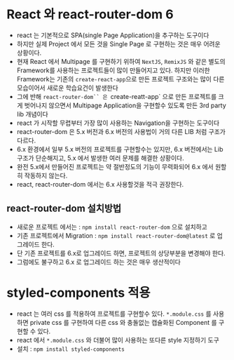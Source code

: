 # React 와 react-router-dom 6

- react 는 기본적으로 SPA(single Page Application)을 추구하는 도구이다
- 하지만 실제 Project 에서 모든 것을 Single Page 로 구현하는 것은 매우 어려운 상황이다.
- 현재 React 에서 Multipage 를 구현하기 위하여 `NextJS`, `RemixJS` 와 같은 별도의 Framework를 사용하는 프로젝트들이 많이 만들어지고 있다. 하지만 이러한 Framework는 기존의 `create-react-app`으로 만든 프로젝트 구조와는 많이 다른 모습이어서 새로운 학습요건이 발생한다
- 그에 반해 ` react-router-dom`` 은  `create-reatt-app` 으로 만든 프로젝트를 크게 벗어나지 않으면서 Multipage Application을 구현할수 있도록 만든 3rd party lib 개념이다
- react 가 시작할 무렵부터 가장 많이 사용하는 Navigation을 구현하는 도구이다
- react-router-dom 은 5.x 버전과 6.x 버전의 사용법이 거의 다른 LIB 처럼 구조가 다르다.
- 6.x 환경에서 일부 5.x 버전의 프로젝트를 구현할수는 있지만, 6.x 버전에서는 Lib 구조가 단순해지고, 5.x 에서 발생한 여러 문제를 해결한 상황이다.
- 완전 5.x에서 만들어진 프로젝트는 약 절반정도의 기능이 무력화되어 6.x 에서 원할히 작동하지 않는다.
- react, react-router-dom 에서는 6.x 사용할것을 적극 권장한다.

## react-router-dom 설치방법

- 새로운 프로젝트 에서는 : `npm install react-router-dom` 으로 설치하고
- 기존 프로젝트에서 Migration : `npm install react-router-dom@latest` 로 업그레이드 한다.
- 단 기존 프로젝트를 6.x로 업그레이드 하면, 프로젝트의 상당부분을 변경해야 한다.
- 그럼에도 불구하고 6.x 로 업그레이드 하는 것은 매우 생산적이다

# styled-components 적용

- react 는 여러 css 를 적용하여 프로젝트를 구현할수 있다. `*.module.css` 를 사용하면 private css 를 구현하여 다른 css 와 충돌없는 캡슐화된 Component 를 구현할 수 있다.
- react 에서 `*.module.css` 와 더불어 많이 사용하는 또다른 style 지정하기 도구
- 설치 : `npm install styled-components`
